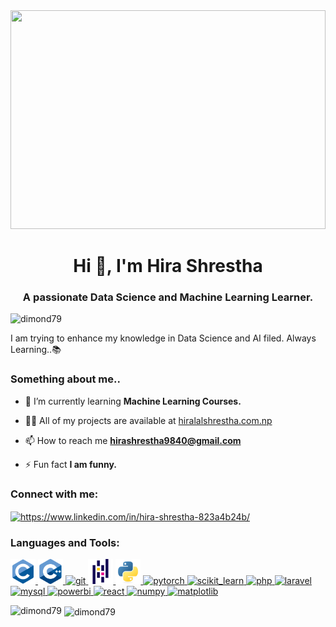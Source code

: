 
<img width="100%" height="350px" src ="https://media.tenor.com/GfSX-u7VGM4AAAAC/coding.gif">
<h1 align="center">Hi 👋, I'm Hira Shrestha</h1>
<h3 align="center">A passionate Data Science and Machine Learning Learner.</h3>


<p align="left"> <img src="https://komarev.com/ghpvc/?username=dimond79&label=Profile%20views&color=0e75b6&style=flat" alt="dimond79" /> </p>

<p>I am trying to enhance my knowledge in Data Science and AI filed. Always Learning..📚</p>


<h3>Something about me..</h3>

- 🌱 I’m currently learning **Machine Learning Courses.**

- 👨‍💻 All of my projects are available at [hiralalshrestha.com.np](hiralalshrestha.com.np)

- 📫 How to reach me **hirashrestha9840@gmail.com**

- ⚡ Fun fact **I am funny.**

<h3 align="left">Connect with me:</h3>
<p align="left">
<a href="https://linkedin.com/in/https://www.linkedin.com/in/hira-shrestha-823a4b24b/" target="blank"><img align="center" src="https://raw.githubusercontent.com/rahuldkjain/github-profile-readme-generator/master/src/images/icons/Social/linked-in-alt.svg" alt="https://www.linkedin.com/in/hira-shrestha-823a4b24b/" height="30" width="40" /></a>
</p>

<h3 align="left">Languages and Tools:</h3>
<p align="left"> <a href="https://www.cprogramming.com/" target="_blank" rel="noreferrer"> <img src="https://raw.githubusercontent.com/devicons/devicon/master/icons/c/c-original.svg" alt="c" width="40" height="40"/> </a> <a href="https://www.w3schools.com/cpp/" target="_blank" rel="noreferrer"> <img src="https://raw.githubusercontent.com/devicons/devicon/master/icons/cplusplus/cplusplus-original.svg" alt="cplusplus" width="40" height="40"/> </a> <a href="https://git-scm.com/" target="_blank" rel="noreferrer"> <img src="https://www.vectorlogo.zone/logos/git-scm/git-scm-icon.svg" alt="git" width="40" height="40"/> </a> <a href="https://pandas.pydata.org/" target="_blank" rel="noreferrer"> <img src="https://raw.githubusercontent.com/devicons/devicon/2ae2a900d2f041da66e950e4d48052658d850630/icons/pandas/pandas-original.svg" alt="pandas" width="40" height="40"/> </a> <a href="https://www.python.org" target="_blank" rel="noreferrer"> <img src="https://raw.githubusercontent.com/devicons/devicon/master/icons/python/python-original.svg" alt="python" width="40" height="40"/> </a> <a href="https://pytorch.org/" target="_blank" rel="noreferrer"> <img src="https://www.vectorlogo.zone/logos/pytorch/pytorch-icon.svg" alt="pytorch" width="40" height="40"/> </a> <a href="https://scikit-learn.org/" target="_blank" rel="noreferrer"> <img src="https://upload.wikimedia.org/wikipedia/commons/0/05/Scikit_learn_logo_small.svg" alt="scikit_learn" width="40" height="40"/> </a> 
 <a href="https://www.php.net/" target="_blank" rel="noreferrer">
    <img src="https://upload.wikimedia.org/wikipedia/commons/2/27/PHP_logo.svg" alt="php" width="40" height="40"/>
  </a>
  <a href="https://laravel.com/" target="_blank" rel="noreferrer"><img src="https://cdn.simpleicons.org/laravel/FF2D20" alt="laravel" width="40" height="40"/></a>
  <a href="https://www.mysql.com/" target="_blank" rel="noreferrer">
    <img src="https://cdn.simpleicons.org/mysql/4479A1" alt="mysql" width="40" height="40"/>
  </a>

<a href="https://powerbi.microsoft.com/" target="_blank" rel="noreferrer">
    <img src="https://upload.wikimedia.org/wikipedia/commons/c/cf/New_Power_BI_Logo.svg" alt="powerbi" width="40" height="40"/>
  </a>
   <a href="https://reactjs.org/" target="_blank" rel="noreferrer">
    <img src="https://cdn.simpleicons.org/react/61DAFB" alt="react" width="40" height="40"/>
  </a>
   <a href="https://numpy.org/" target="_blank" rel="noreferrer">
    <img src="https://cdn.simpleicons.org/numpy/013243" alt="numpy" width="40" height="40"/>
  </a>
  <a href="https://matplotlib.org/" target="_blank" rel="noreferrer">
    <img src="https://upload.wikimedia.org/wikipedia/commons/8/84/Matplotlib_icon.svg" alt="matplotlib" width="40" height="40"/>
  </a>

 </p>
 





<p><img align="left" src="https://github-readme-stats.vercel.app/api/top-langs?username=dimond79&show_icons=true&locale=en&layout=compact" alt="dimond79" /></p>

<p>&nbsp;<img align="center" src="https://github-readme-stats.vercel.app/api?username=dimond79&show_icons=true&locale=en" alt="dimond79" /></p>
